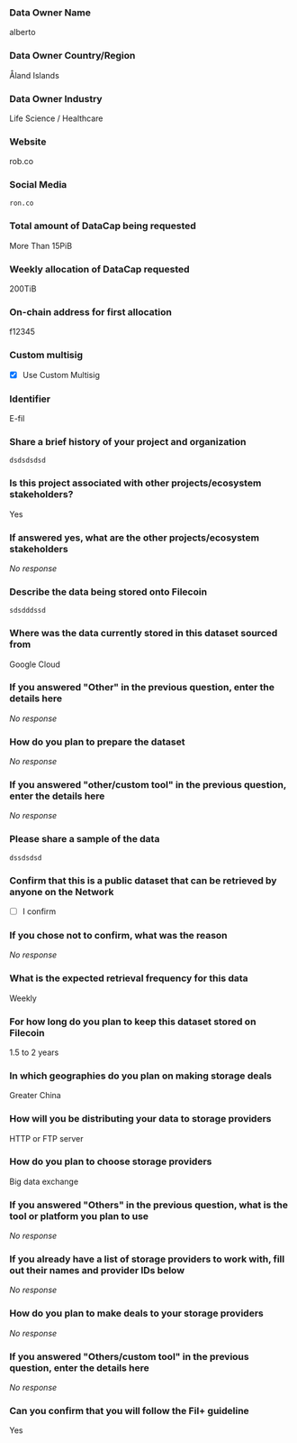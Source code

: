 ### Data Owner Name

alberto


### Data Owner Country/Region

Åland Islands

### Data Owner Industry

Life Science / Healthcare

### Website

rob.co

### Social Media

```text
ron.co
```


### Total amount of DataCap being requested

More Than 15PiB

### Weekly allocation of DataCap requested

200TiB

### On-chain address for first allocation

f12345

### Custom multisig

- [X] Use Custom Multisig

### Identifier

E-fil

### Share a brief history of your project and organization

```text
dsdsdsdsd
```


### Is this project associated with other projects/ecosystem stakeholders?

Yes

### If answered yes, what are the other projects/ecosystem stakeholders

_No response_

### Describe the data being stored onto Filecoin

```text
sdsdddssd
```


### Where was the data currently stored in this dataset sourced from

Google Cloud

### If you answered "Other" in the previous question, enter the details here

_No response_

### How do you plan to prepare the dataset

_No response_

### If you answered "other/custom tool" in the previous question, enter the details here

_No response_

### Please share a sample of the data

```text
dssdsdsd
```


### Confirm that this is a public dataset that can be retrieved by anyone on the Network

- [ ] I confirm

### If you chose not to confirm, what was the reason

_No response_

### What is the expected retrieval frequency for this data

Weekly

### For how long do you plan to keep this dataset stored on Filecoin

1.5 to 2 years

### In which geographies do you plan on making storage deals

Greater China

### How will you be distributing your data to storage providers

HTTP or FTP server

### How do you plan to choose storage providers

Big data exchange

### If you answered "Others" in the previous question, what is the tool or platform you plan to use

_No response_

### If you already have a list of storage providers to work with, fill out their names and provider IDs below

_No response_

### How do you plan to make deals to your storage providers

_No response_

### If you answered "Others/custom tool" in the previous question, enter the details here

_No response_

### Can you confirm that you will follow the Fil+ guideline

Yes